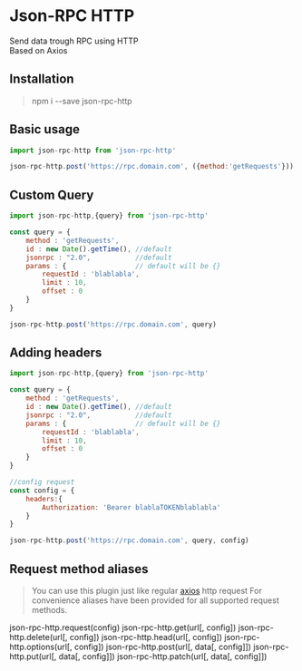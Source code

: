 # Json-RPC HTTP
Send data trough RPC using HTTP <br> Based on Axios

## Installation

> npm i --save json-rpc-http

## Basic usage
```js
import json-rpc-http from 'json-rpc-http'

json-rpc-http.post('https://rpc.domain.com', ({method:'getRequests'}))
```

## Custom Query
```js
import json-rpc-http,{query} from 'json-rpc-http'

const query = {
    method : 'getRequests', 
    id : new Date().getTime(), //default
    jsonrpc : "2.0",           //default
    params : {                 // default will be {}
        requestId : 'blablabla',
        limit : 10,
        offset : 0
    }
}

json-rpc-http.post('https://rpc.domain.com', query)
```

## Adding headers
```js
import json-rpc-http,{query} from 'json-rpc-http'

const query = {
    method : 'getRequests', 
    id : new Date().getTime(), //default
    jsonrpc : "2.0",           //default
    params : {                 // default will be {}
        requestId : 'blablabla',
        limit : 10,
        offset : 0
    }
}

//config request
const config = {
    headers:{
        Authorization: 'Bearer blablaTOKENblablabla'
    }
}

json-rpc-http.post('https://rpc.domain.com', query, config)
```


## Request method aliases
> You can use this plugin just like regular [axios](https://github.com/axios/axios) http request
For convenience aliases have been provided for all supported request methods.

json-rpc-http.request(config)
json-rpc-http.get(url[, config])
json-rpc-http.delete(url[, config])
json-rpc-http.head(url[, config])
json-rpc-http.options(url[, config])
json-rpc-http.post(url[, data[, config]])
json-rpc-http.put(url[, data[, config]])
json-rpc-http.patch(url[, data[, config]])
